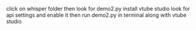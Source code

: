 click on whisper folder
then look for demo2.py
install vtube studio
look for api settings and enable it
then run demo2.py in terminal along with vtube studio
